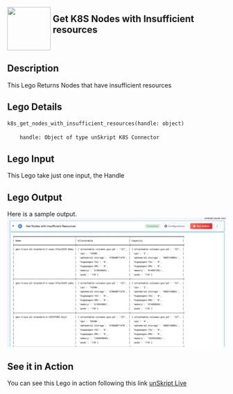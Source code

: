 [<img align="left" src="https://unskript.com/assets/favicon.png" width="100" height="100" style="padding-right: 5px">](https://unskript.com/assets/favicon.png) 
<h2>Get K8S Nodes with Insufficient resources </h2>

<br>

## Description
This Lego Returns Nodes that have insufficient resources 


## Lego Details

    k8s_get_nodes_with_insufficient_resources(handle: object)

        handle: Object of type unSkript K8S Connector

## Lego Input
This Lego take just one input, the Handle

## Lego Output
Here is a sample output.
<img src="./1.png">

## See it in Action

You can see this Lego in action following this link [unSkript Live](https://us.app.unskript.io)